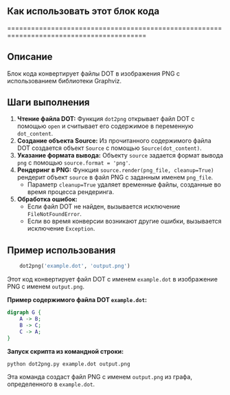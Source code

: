 ## Как использовать этот блок кода
=========================================================================================

Описание
-------------------------
Блок кода конвертирует файлы DOT в изображения PNG с использованием библиотеки Graphviz.

Шаги выполнения
-------------------------
1. **Чтение файла DOT:** Функция `dot2png` открывает файл DOT с помощью `open` и считывает его содержимое в переменную `dot_content`.
2. **Создание объекта Source:**  Из прочитанного содержимого файла DOT создается объект `Source` с помощью `Source(dot_content)`.
3. **Указание формата вывода:** Объекту `source` задается формат вывода `png` с помощью `source.format = 'png'`.
4. **Рендеринг в PNG:** Функция `source.render(png_file, cleanup=True)` рендерит объект `source` в файл PNG с заданным именем `png_file`. 
   - Параметр `cleanup=True` удаляет временные файлы, созданные во время процесса рендеринга.
5. **Обработка ошибок:** 
   - Если файл DOT не найден, вызывается исключение `FileNotFoundError`.
   - Если во время конверсии возникают другие ошибки, вызывается исключение `Exception`.

Пример использования
-------------------------

```python
    dot2png('example.dot', 'output.png')
```

Этот код конвертирует файл DOT с именем `example.dot` в изображение PNG с именем `output.png`.

**Пример содержимого файла DOT `example.dot`:**

```dot
digraph G {
    A -> B;
    B -> C;
    C -> A;
}
```

**Запуск скрипта из командной строки:**

```bash
python dot2png.py example.dot output.png
```

Эта команда создаст файл PNG с именем `output.png` из графа, определенного в `example.dot`.
